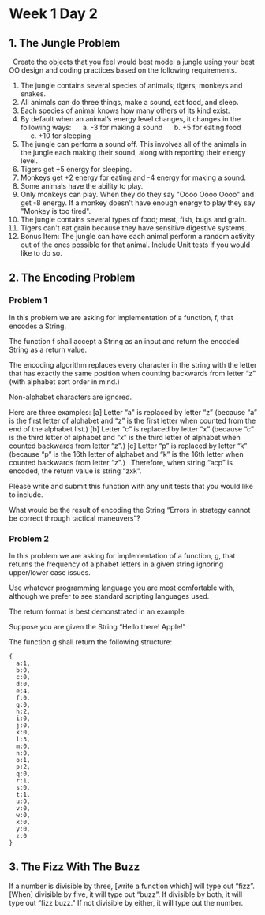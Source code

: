 # Week 1 Day 2
## 1. The Jungle Problem
 
Create the objects that you feel would best model a jungle using your best OO design and coding practices based on the following requirements.
1. The jungle contains several species of animals; tigers, monkeys and snakes.
2. All animals can do three things, make a sound, eat food, and sleep.
3. Each species of animal knows how many others of its kind exist.
4. By default when an animal’s energy level changes, it changes in the following ways:
     a. -3 for making a sound
     b. +5 for eating food
     c. +10 for sleeping
5. The jungle can perform a sound off. This involves all of the animals in the jungle each making their sound, along with reporting their energy level.
6. Tigers get +5 energy for sleeping.
7. Monkeys get +2 energy for eating and -4 energy for making a sound.
8. Some animals have the ability to play.
9. Only monkeys can play. When they do they say "Oooo Oooo Oooo" and get -8 energy. If a monkey doesn't have enough energy to play they say "Monkey is too tired".
10. The jungle contains several types of food; meat, fish, bugs and grain.
11. Tigers can't eat grain because they have sensitive digestive systems.
12. Bonus Item: The jungle can have each animal perform a random activity out of the ones possible for that animal. Include Unit tests if you would like to do so.

## 2. The Encoding Problem

### Problem 1

In this problem we are asking for implementation of a function, f, that encodes a String.

The function f shall accept a String as an input and return the encoded String as a return value.

The encoding algorithm replaces every character in the string with the letter that has exactly the same position when counting backwards from letter “z” (with alphabet sort order in mind.)

Non-alphabet characters are ignored.

Here are three examples:
[a] Letter “a" is replaced by letter “z” (because “a” is the first letter of alphabet and “z” is the first letter when counted from the end of the alphabet list.)
[b] Letter “c” is replaced by letter “x” (because “c” is the third letter of alphabet and “x” is the third letter of alphabet when counted backwards from letter “z".)
[c] Letter “p” is replaced by letter “k” (because “p” is the 16th letter of alphabet and “k” is the 16th letter when counted backwards from letter “z".)
 
Therefore, when string “acp” is encoded, the return value is string “zxk”.

Please write and submit this function with any unit tests that you would like to include.

What would be the result of encoding the String “Errors in strategy cannot be correct through tactical maneuvers”?

### Problem 2

In this problem we are asking for implementation of a function, g, that returns the frequency of alphabet letters in a given string ignoring upper/lower case issues.

Use whatever programming language you are most comfortable with, although we prefer to see standard scripting languages used.

The return format is best demonstrated in an example.

Suppose you are given the String “Hello there! Apple!"

The function g shall return the following structure:

```
{
  a:1,
  b:0,
  c:0,
  d:0,
  e:4,
  f:0,
  g:0,
  h:2,
  i:0,
  j:0,
  k:0,
  l:3,
  m:0,
  n:0,
  o:1,
  p:2,
  q:0,
  r:1,
  s:0,
  t:1,
  u:0,
  v:0,
  w:0,
  x:0,
  y:0,
  z:0
}
```
## 3. The Fizz With The Buzz

If a number is divisible by three, [write a function which] will type out “fizz”. [When] divisible by five, it will type out “buzz”. If divisible by both, it will type out “fizz buzz." If not divisible by either, it will type out the number.

